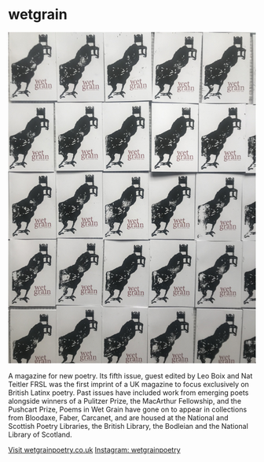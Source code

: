 # wetgrain

![prints](IMG_0683.jpeg)

A magazine for new poetry. Its fifth issue, guest edited by Leo Boix and Nat Teitler FRSL 
was the first imprint of a UK magazine to focus exclusively on British Latinx poetry. Past issues have 
included work from emerging poets alongside winners of a Pulitzer Prize, the MacArthur Fellowship, and the Pushcart 
Prize, Poems in Wet Grain have gone on to appear in collections from Bloodaxe, Faber, Carcanet, and are 
housed at the National and Scottish Poetry Libraries, the British Library, the Bodleian and the National 
Library of Scotland.


[Visit wetgrainpoetry.co.uk](wetgrainpoetry.co.uk)
[Instagram: wetgrainpoetry](www.instagram.com/wetgrainpoetry)
